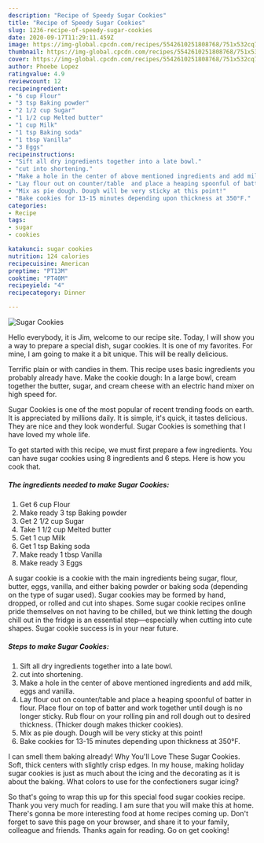 ```yaml
---
description: "Recipe of Speedy Sugar Cookies"
title: "Recipe of Speedy Sugar Cookies"
slug: 1236-recipe-of-speedy-sugar-cookies
date: 2020-09-17T11:29:11.459Z
image: https://img-global.cpcdn.com/recipes/5542610251808768/751x532cq70/sugar-cookies-recipe-main-photo.jpg
thumbnail: https://img-global.cpcdn.com/recipes/5542610251808768/751x532cq70/sugar-cookies-recipe-main-photo.jpg
cover: https://img-global.cpcdn.com/recipes/5542610251808768/751x532cq70/sugar-cookies-recipe-main-photo.jpg
author: Phoebe Lopez
ratingvalue: 4.9
reviewcount: 12
recipeingredient:
- "6 cup Flour"
- "3 tsp Baking powder"
- "2 1/2 cup Sugar"
- "1 1/2 cup Melted butter"
- "1 cup Milk"
- "1 tsp Baking soda"
- "1 tbsp Vanilla"
- "3 Eggs"
recipeinstructions:
- "Sift all dry ingredients together into a late bowl."
- "cut into shortening."
- "Make a hole in the center of above mentioned ingredients and add milk, eggs and vanilla."
- "Lay flour out on counter/table  and place a heaping spoonful of batter in flour. Place flour on top of batter and work together until dough is no longer sticky. Rub flour on your rolling pin and roll dough out to desired thickness. (Thicker dough makes thicker cookies)."
- "Mix as pie dough. Dough will be very sticky at this point!"
- "Bake cookies for 13-15 minutes depending upon thickness at 350°F."
categories:
- Recipe
tags:
- sugar
- cookies

katakunci: sugar cookies 
nutrition: 124 calories
recipecuisine: American
preptime: "PT13M"
cooktime: "PT40M"
recipeyield: "4"
recipecategory: Dinner

---
```



![Sugar Cookies](https://img-global.cpcdn.com/recipes/5542610251808768/751x532cq70/sugar-cookies-recipe-main-photo.jpg)

Hello everybody, it is Jim, welcome to our recipe site. Today, I will show you a way to prepare a special dish, sugar cookies. It is one of my favorites. For mine, I am going to make it a bit unique. This will be really delicious.

Terrific plain or with candies in them. This recipe uses basic ingredients you probably already have. Make the cookie dough: In a large bowl, cream together the butter, sugar, and cream cheese with an electric hand mixer on high speed for.

Sugar Cookies is one of the most popular of recent trending foods on earth. It is appreciated by millions daily. It is simple, it's quick, it tastes delicious. They are nice and they look wonderful. Sugar Cookies is something that I have loved my whole life.


To get started with this recipe, we must first prepare a few ingredients. You can have sugar cookies using 8 ingredients and 6 steps. Here is how you cook that.

<!--inarticleads1-->

##### The ingredients needed to make Sugar Cookies:

1. Get 6 cup Flour
1. Make ready 3 tsp Baking powder
1. Get 2 1/2 cup Sugar
1. Take 1 1/2 cup Melted butter
1. Get 1 cup Milk
1. Get 1 tsp Baking soda
1. Make ready 1 tbsp Vanilla
1. Make ready 3 Eggs


A sugar cookie is a cookie with the main ingredients being sugar, flour, butter, eggs, vanilla, and either baking powder or baking soda (depending on the type of sugar used). Sugar cookies may be formed by hand, dropped, or rolled and cut into shapes. Some sugar cookie recipes online pride themselves on not having to be chilled, but we think letting the dough chill out in the fridge is an essential step—especially when cutting into cute shapes. Sugar cookie success is in your near future. 

<!--inarticleads2-->

##### Steps to make Sugar Cookies:

1. Sift all dry ingredients together into a late bowl.
1. cut into shortening.
1. Make a hole in the center of above mentioned ingredients and add milk, eggs and vanilla.
1. Lay flour out on counter/table  and place a heaping spoonful of batter in flour. Place flour on top of batter and work together until dough is no longer sticky. Rub flour on your rolling pin and roll dough out to desired thickness. (Thicker dough makes thicker cookies).
1. Mix as pie dough. Dough will be very sticky at this point!
1. Bake cookies for 13-15 minutes depending upon thickness at 350°F.


I can smell them baking already! Why You&#39;ll Love These Sugar Cookies. Soft, thick centers with slightly crisp edges. In my house, making holiday sugar cookies is just as much about the icing and the decorating as it is about the baking. What colors to use for the confectioners sugar icing? 

So that's going to wrap this up for this special food sugar cookies recipe. Thank you very much for reading. I am sure that you will make this at home. There's gonna be more interesting food at home recipes coming up. Don't forget to save this page on your browser, and share it to your family, colleague and friends. Thanks again for reading. Go on get cooking!
